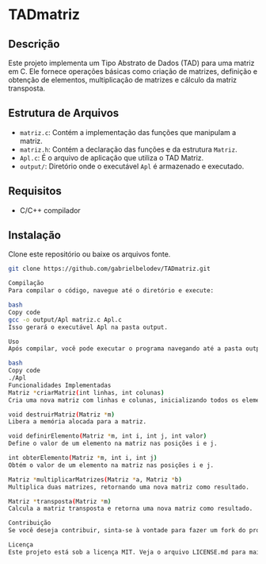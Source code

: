 # TADmatriz

## Descrição

Este projeto implementa um Tipo Abstrato de Dados (TAD) para uma matriz em C. Ele fornece operações básicas como criação de matrizes, definição e obtenção de elementos, multiplicação de matrizes e cálculo da matriz transposta.

## Estrutura de Arquivos

- `matriz.c`: Contém a implementação das funções que manipulam a matriz.
- `matriz.h`: Contém a declaração das funções e da estrutura `Matriz`.
- `Apl.c`: É o arquivo de aplicação que utiliza o TAD Matriz.
- `output/`: Diretório onde o executável `Apl` é armazenado e executado.

## Requisitos

- C/C++ compilador

## Instalação

Clone este repositório ou baixe os arquivos fonte.

```bash
git clone https://github.com/gabrielbelodev/TADmatriz.git

Compilação
Para compilar o código, navegue até o diretório e execute:

bash
Copy code
gcc -o output/Apl matriz.c Apl.c
Isso gerará o executável Apl na pasta output.

Uso
Após compilar, você pode executar o programa navegando até a pasta output e usando:

bash
Copy code
./Apl
Funcionalidades Implementadas
Matriz *criarMatriz(int linhas, int colunas)
Cria uma nova matriz com linhas e colunas, inicializando todos os elementos com o valor 0.

void destruirMatriz(Matriz *m)
Libera a memória alocada para a matriz.

void definirElemento(Matriz *m, int i, int j, int valor)
Define o valor de um elemento na matriz nas posições i e j.

int obterElemento(Matriz *m, int i, int j)
Obtém o valor de um elemento na matriz nas posições i e j.

Matriz *multiplicarMatrizes(Matriz *a, Matriz *b)
Multiplica duas matrizes, retornando uma nova matriz como resultado.

Matriz *transposta(Matriz *m)
Calcula a matriz transposta e retorna uma nova matriz como resultado.

Contribuição
Se você deseja contribuir, sinta-se à vontade para fazer um fork do projeto, criar uma nova branch, fazer suas alterações e abrir um Pull Request.

Licença
Este projeto está sob a licença MIT. Veja o arquivo LICENSE.md para mais detalhes.